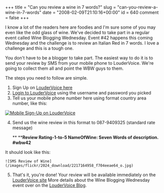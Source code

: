 +++
title = "Can you review a wine in 7 words?"
slug = "can-you-review-a-wine-in-7-words"
date = "2008-02-09T21:10:16+00:00"
id = 640
comment = false
+++

I know a lot of the readers here are foodies and I'm sure some of you may even like the odd glass of wine. We've decided to take part in a regular event called Wine Blogging Wednesday. Event #42 happens this coming Wednesday and the challenge is to review an Italian Red in 7 words. I love a challenge and this is a tough one.

You don't have to be a blogger to take part. The easiest way to do it is to send your review by SMS from your mobile phone to LouderVoice. We're going to collect them all and point the WBW guys to them.

The steps you need to follow are simple.

1.  Sign Up on [LouderVoice here](http://www.loudervoice.com/register/)
2.  [Login to LouderVoice](http://www.loudervoice.com/login) using the username and password you picked
3.  Tell us your mobile phone number here using format country area number, like this:
[](http://www.flickr.com/photos/bandon1/2253489588/ "Mobile Sign-Up on LouderVoice by bandon1, on Flickr")

[![Mobile Sign-Up on LouderVoice](http://farm3.static.flickr.com/2081/2253489588_c3f0ba2767_o.png)](http://www.flickr.com/photos/bandon1/2253489588/ "Mobile Sign-Up on LouderVoice by bandon1, on Flickr")

4.  Send us the wine review in this format to 087-9409325 (standard rate message)

    ** ****Review Rating-1-to-5 NameOfWine: Seven Words of description. #wbw42**

It should look like this:

    ![SMS Review of Wine](/images/flickr/2024_download/2217164958_f704eeae64_o.jpg)

5.  That's it, you're done! Your review will be available immediately on the [LouderVoice site](http://www.loudervoice.com/)
More details about the Wine Blogging Wednesday event over on the [LouderVoice Blog](http://blog.loudervoice.com/2008/01/24/can-you-review-a-wine-in-7-words/).
